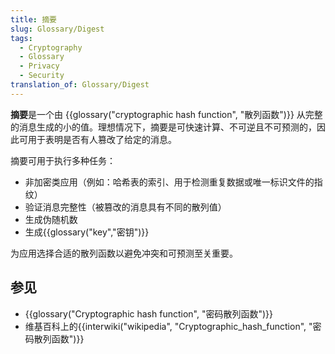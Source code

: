 ```yaml
---
title: 摘要
slug: Glossary/Digest
tags:
  - Cryptography
  - Glossary
  - Privacy
  - Security
translation_of: Glossary/Digest
---
```

**摘要**是一个由 {{glossary("cryptographic hash function", "散列函数")}} 从完整的消息生成的小的值。理想情况下，摘要是可快速计算、不可逆且不可预测的，因此可用于表明是否有人篡改了给定的消息。

摘要可用于执行多种任务：

- 非加密类应用（例如：哈希表的索引、用于检测重复数据或唯一标识文件的指纹）
- 验证消息完整性（被篡改的消息具有不同的散列值）
- 生成伪随机数
- 生成{{glossary("key","密钥")}}

为应用选择合适的散列函数以避免冲突和可预测至关重要。

## 参见

- {{glossary("Cryptographic hash function", "密码散列函数")}}
- 维基百科上的{{interwiki("wikipedia", "Cryptographic_hash_function", "密码散列函数")}}
